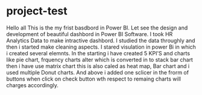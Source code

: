 # project-test
Hello all
This is the my frist basdbord in Power BI.
Let see the design and development of beautiful dashbord in Power BI Software.
I took HR Analytics Data  to make intractive dashbord.
I studied the data throughly and then i started make cleaning aspects.
I stared visulation in power Bi in which i created several elemnts.
In the starting i have created 5 KPI'S and charts like pie chart, frquency charts alter which is converted in to stack bar chart then i have use matrix chart this is also caled as heat map, Bar chart and i used multiple Donut charts.
And above i added one sclicer in the frorm of buttons  when click on check button wth respect to remaing charts will charges accordingly.
